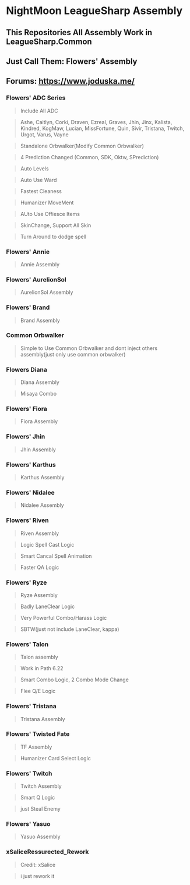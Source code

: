 # NightMoon LeagueSharp Assembly

## This Repositories All Assembly Work in LeagueSharp.Common

## Just Call Them: Flowers' Assembly

## Forums: https://www.joduska.me/

### Flowers' ADC Series
> Include All ADC

> Ashe, Caitlyn, Corki, Draven, Ezreal, Graves, Jhin, Jinx, Kalista, Kindred, KogMaw, Lucian, MissFortune, Quin, Sivir, Tristana, Twitch, Urgot, Varus, Vayne

> Standalone Orbwalker(Modify Common Orbwalker)

> 4 Prediction Changed (Common, SDK, Oktw, SPrediction)

> Auto Levels

> Auto Use Ward

> Fastest Cleaness

> Humanizer MoveMent

> AUto Use Offiesce Items

> SkinChange, Support All Skin

> Turn Around to dodge spell


### Flowers' Annie
> Annie Assembly

### Flowers' AurelionSol
> AurelionSol Assembly

### Flowers' Brand
> Brand Assembly

### Common Orbwalker
> Simple to Use Common Orbwalker and dont inject others assembly(just only use common orbwalker)

### Flowers Diana
> Diana Assembly

> Misaya Combo

### Flowers' Fiora
> Fiora Assembly


### Flowers' Jhin
> Jhin Assembly


### Flowers' Karthus
> Karthus Assembly


### Flowers' Nidalee
> Nidalee Assembly


### Flowers' Riven
> Riven Assembly

> Logic Spell Cast Logic

> Smart Cancal Spell Animation

> Faster QA Logic


### Flowers' Ryze
> Ryze Assembly

> Badly LaneClear Logic

> Very Powerful Combo/Harass Logic

> SBTW(just not include LaneClear, kappa)

### Flowers' Talon
> Talon assembly

> Work in Path 6.22

> Smart Combo Logic, 2 Combo Mode Change

> Flee Q/E Logic


### Flowers' Tristana
> Tristana Assembly


### Flowers' Twisted Fate
> TF Assembly

> Humanizer Card Select Logic

### Flowers' Twitch
> Twitch Assembly

> Smart Q Logic

> just Steal Enemy

### Flowers' Yasuo
> Yasuo Assembly

### xSaliceRessurected_Rework
> Credit: xSalice

> i just rework it


